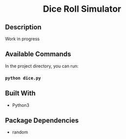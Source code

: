 <h1 align="center">Dice Roll Simulator </h1>

## Description
Work in progress

## Available Commands

In the project directory, you can run:

### `python dice.py `

## Built With

- Python3

## Package Dependencies

- random
